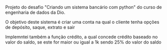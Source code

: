 Projeto do desafio "Criando um sistema bancário com python" do curso de engenharia de dados da Dio.

O objetivo deste sistema é criar uma conta na qual o cliente tenha opções de depósito, saque, extrato e sair

Implemntei também a função crédito, a qual concede crédito baseado no valor do saldo, se este for maior ou igual a 1k
sendo 25% do valor do saldo
